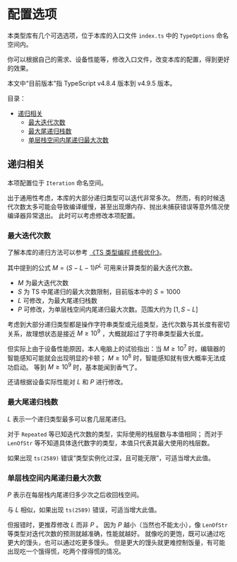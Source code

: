 # 配置选项

本类型库有几个可选选项，位于本库的入口文件 `index.ts` 中的 `TypeOptions` 命名空间内。

你可以根据自己的需求、设备性能等，修改入口文件，改变本库的配置，得到更好的效果。

本文中“目前版本”指 TypeScript v4.8.4 版本到 v4.9.5 版本。

目录：

- [递归相关](#递归相关)
  - [最大迭代次数](#最大迭代次数)
  - [最大尾递归栈数](#最大尾递归栈数)
  - [单层栈空间内尾递归最大次数](#单层栈空间内尾递归最大次数)

## 递归相关

本项配置位于 `Iteration` 命名空间。

出于通用性考虑，本库的大部分递归类型可以迭代非常多次。
然而，有的时候迭代次数太多可能会导致编译缓慢，甚至出现爆内存、抛出未捕获错误等意外情况使编译器异常退出。
此时可以考虑修改本项配置。

### 最大迭代次数

了解本库的递归方法可以参考 [《TS 类型编程 终极优化》](https://www.cnblogs.com/QiFande/p/ts-super-recursion.html)。

其中提到的公式 $M=(S-L-1)P^L$ 可用来计算类型的最大迭代次数。

- $M$ 为最大迭代次数
- $S$ 为 TS 中尾递归的最大次数限制，目前版本中的 $S=1000$
- $L$ 可修改，为最大尾递归栈数
- $P$ 可修改，为单层栈空间内尾递归最大次数。范围大约为 $[1,S-L]$

考虑到大部分递归类型都是操作字符串类型或元组类型，迭代次数与其长度有密切关系，故理想状态是接近 $M \ge 10^9$ ，大概就超过了字符串类型最大长度。

但实际上由于设备性能原因，本人电脑上的试验指出：当 $M \ge 10^7$ 时，编辑器的智能感知可能就会出现明显的卡顿； $M \ge 10^8$ 时，智能感知就有很大概率无法成功启动。
等到 $M \ge 10^9$ 时，基本能闻到香气了。

还请根据设备实际性能对 $L$ 和 $P$ 进行修改。

### 最大尾递归栈数

$L$ 表示一个递归类型最多可以套几层尾递归。

对于 `Repeated` 等已知迭代次数的类型，实际使用的栈层数与本值相同；
而对于 `LenOfStr` 等不知道具体迭代数字的类型，本值只代表其最大使用的栈层数。

如果出现 `ts(2589)` 错误“类型实例化过深，且可能无限”，可适当增大此值。

### 单层栈空间内尾递归最大次数

$P$ 表示在每层栈内尾递归多少次之后收回栈空间。

与 $L$ 相似，如果出现 `ts(2589)` 错误，可适当增大此值。

但报错时，更推荐修改 $L$ 而非 $P$ 。
因为 $P$ 越小（当然也不能太小），像 `LenOfStr` 等类型对迭代次数的预测就越准确，性能就越好。
就像吃的更饱，既可以通过吃更大的馒头，也可以通过吃更多馒头。
但是更大的馒头就更难控制饭量，有可能出现吃一个饿得慌，吃两个撑得慌的情况。
